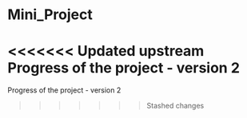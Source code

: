 # Mini_Project
<<<<<<< Updated upstream
 Progress of the project - version 2
=======
 Progress of the project - version 2 
>>>>>>> Stashed changes
